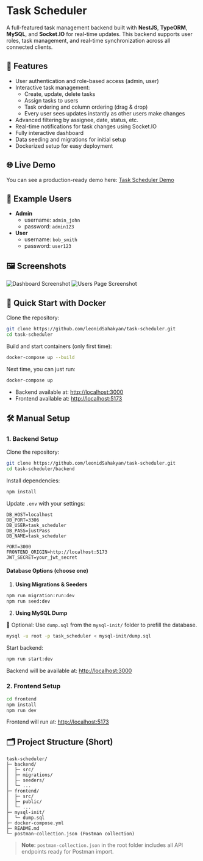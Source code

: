 
# Task Scheduler

A full-featured task management backend built with **NestJS**, **TypeORM**, **MySQL**, and **Socket.IO** for real-time updates. This backend supports user roles, task management, and real-time synchronization across all connected clients.

## 🌟 Features

- User authentication and role-based access (admin, user)
- Interactive task management:
  - Create, update, delete tasks
  - Assign tasks to users
  - Task ordering and column ordering (drag & drop)
  - Every user sees updates instantly as other users make changes
- Advanced filtering by assignee, date, status, etc.
- Real-time notifications for task changes using Socket.IO
- Fully interactive dashboard
- Data seeding and migrations for initial setup
- Dockerized setup for easy deployment

## 🌐 Live Demo

You can see a production-ready demo here: [Task Scheduler Demo](https://task-scheduler.rebit.ai/)

## 👤 Example Users

- **Admin**
  - username: `admin_john`
  - password: `admin123`
- **User**
  - username: `bob_smith`
  - password: `user123`

## 🖼 Screenshots

![Dashboard Screenshot](https://rebit.ai/assets/screenshot-dashboard.png)
![Users Page Screenshot](https://rebit.ai/assets/screenshot-users.png)

## 🚀 Quick Start with Docker

Clone the repository:

```bash
git clone https://github.com/leonidSahakyan/task-scheduler.git
cd task-scheduler
```

Build and start containers (only first time):

```bash
docker-compose up --build
```

Next time, you can just run:

```bash
docker-compose up
```

- Backend available at: [http://localhost:3000](http://localhost:3000)  
- Frontend available at: [http://localhost:5173](http://localhost:5173)  

## 🛠 Manual Setup

### 1. Backend Setup

Clone the repository:

```bash
git clone https://github.com/leonidSahakyan/task-scheduler.git
cd task-scheduler/backend
```

Install dependencies:

```bash
npm install
```

Update `.env` with your settings:

```env
DB_HOST=localhost
DB_PORT=3306
DB_USER=task_scheduler
DB_PASS=justPass
DB_NAME=task_scheduler

PORT=3000
FRONTEND_ORIGIN=http://localhost:5173
JWT_SECRET=your_jwt_secret
```

#### Database Options (choose one)

1. **Using Migrations & Seeders**
```bash
npm run migration:run:dev
npm run seed:dev
```

2. **Using MySQL Dump**

💾 Optional: Use `dump.sql` from the `mysql-init/` folder to prefill the database.

```bash
mysql -u root -p task_scheduler < mysql-init/dump.sql
```

Start backend:

```bash
npm run start:dev
```

Backend will be available at: [http://localhost:3000](http://localhost:3000)  

### 2. Frontend Setup

```bash
cd frontend
npm install
npm run dev
```

Frontend will run at: [http://localhost:5173](http://localhost:5173)

## 🗂 Project Structure (Short)

```
task-scheduler/
├─ backend/
│  ├─ src/
│  ├─ migrations/
│  ├─ seeders/
│  └─ ...
├─ frontend/
│  ├─ src/
│  ├─ public/
│  └─ ...
├─ mysql-init/
│  └─ dump.sql
├─ docker-compose.yml
├─ README.md
└─ postman-collection.json (Postman collection)
```

> **Note:** `postman-collection.json` in the root folder includes all API endpoints ready for Postman import.
